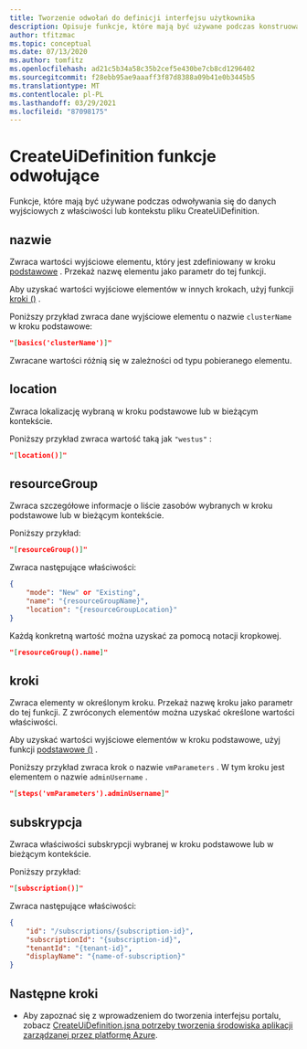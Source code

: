 ```yaml
---
title: Tworzenie odwołań do definicji interfejsu użytkownika
description: Opisuje funkcje, które mają być używane podczas konstruowania definicji interfejsu użytkownika dla Azure Portal, które odwołują się do innych obiektów.
author: tfitzmac
ms.topic: conceptual
ms.date: 07/13/2020
ms.author: tomfitz
ms.openlocfilehash: ad21c5b34a58c35b2cef5e430be7cb8cd1296402
ms.sourcegitcommit: f28ebb95ae9aaaff3f87d8388a09b41e0b3445b5
ms.translationtype: MT
ms.contentlocale: pl-PL
ms.lasthandoff: 03/29/2021
ms.locfileid: "87098175"
---
```

# <a name="createuidefinition-referencing-functions"></a>CreateUiDefinition funkcje odwołujące

Funkcje, które mają być używane podczas odwoływania się do danych wyjściowych z właściwości lub kontekstu pliku CreateUiDefinition.

## <a name="basics"></a>nazwie

Zwraca wartości wyjściowe elementu, który jest zdefiniowany w kroku [podstawowe](create-uidefinition-overview.md#basics) . Przekaż nazwę elementu jako parametr do tej funkcji.

Aby uzyskać wartości wyjściowe elementów w innych krokach, użyj funkcji [kroki ()](#steps) .

Poniższy przykład zwraca dane wyjściowe elementu o nazwie `clusterName` w kroku podstawowe:

```json
"[basics('clusterName')]"
```

Zwracane wartości różnią się w zależności od typu pobieranego elementu.

## <a name="location"></a>location

Zwraca lokalizację wybraną w kroku podstawowe lub w bieżącym kontekście.

Poniższy przykład zwraca wartość taką jak `"westus"` :

```json
"[location()]"
```

## <a name="resourcegroup"></a>resourceGroup

Zwraca szczegółowe informacje o liście zasobów wybranych w kroku podstawowe lub w bieżącym kontekście.

Poniższy przykład:

```json
"[resourceGroup()]"
```

Zwraca następujące właściwości:

```json
{
    "mode": "New" or "Existing",
    "name": "{resourceGroupName}",
    "location": "{resourceGroupLocation}"
}
```

Każdą konkretną wartość można uzyskać za pomocą notacji kropkowej.

```json
"[resourceGroup().name]"
```

## <a name="steps"></a>kroki

Zwraca elementy w określonym kroku. Przekaż nazwę kroku jako parametr do tej funkcji. Z zwróconych elementów można uzyskać określone wartości właściwości.

Aby uzyskać wartości wyjściowe elementów w kroku podstawowe, użyj funkcji [podstawowe ()](#basics) .

Poniższy przykład zwraca krok o nazwie `vmParameters` . W tym kroku jest elementem o nazwie `adminUsername` .

```json
"[steps('vmParameters').adminUsername]"
```

## <a name="subscription"></a>subskrypcja

Zwraca właściwości subskrypcji wybranej w kroku podstawowe lub w bieżącym kontekście.

Poniższy przykład:

```json
"[subscription()]"
```

Zwraca następujące właściwości:

```json
{
    "id": "/subscriptions/{subscription-id}",
    "subscriptionId": "{subscription-id}",
    "tenantId": "{tenant-id}",
    "displayName": "{name-of-subscription}"
}
```

## <a name="next-steps"></a>Następne kroki

* Aby zapoznać się z wprowadzeniem do tworzenia interfejsu portalu, zobacz [CreateUiDefinition.jsna potrzeby tworzenia środowiska aplikacji zarządzanej przez platformę Azure](create-uidefinition-overview.md).
